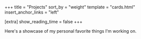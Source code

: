 +++
title = "Projects"
sort_by = "weight"
template = "cards.html"
insert_anchor_links = "left"

[extra]
show_reading_time = false
+++

Here's a showcase of my personal favorite things I'm working on.
